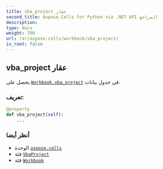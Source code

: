 ```yaml
---
title: vba_project عقار
second_title: Aspose.Cells for Python via .NET API المراجع
description:
type: docs
weight: 700
url: /ar/aspose.cells/workbook/vba_project/
is_root: false
---
```

##  vba_project عقار

يحصل على [`Workbook.vba_project`](/cells/python-net/ar/aspose.cells/workbook#vba_project) في جدول بيانات.
###  تعريف:
```python
@property
def vba_project(self):
    ...
```

###  أنظر أيضا
* الوحدة [`aspose.cells`](../../)
* فئة [`VbaProject`](/cells/python-net/ar/aspose.cells.vba/vbaproject)
* فئة [`Workbook`](/cells/python-net/ar/aspose.cells/workbook)

